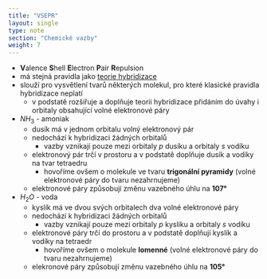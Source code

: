 ```yaml
---
title: "VSEPR"
layout: single
type: note
section: "Chemické vazby"
weight: 7
---
```

- **V**alence **S**hell **E**lectron **P**air **R**epulsion  
- má stejná pravidla jako [teorie hybridizace](/notes/research/chemistry/general-chemistry/chemical-bonds/hybridization)
- slouží pro vysvětlení tvarů některých molekul, pro které klasické pravidla hybridizace neplatí
    - v podstatě rozšiřuje a doplňuje teorii hybridizace přidáním do úvahy i orbitaly obsahující volné elektronové páry
- $NH_{3}$ - amoniak
    - dusík má v jednom orbitalu volný elektronový pár
    - nedochází k hybridizaci žádných orbitalů
        - vazby vznikají pouze mezi orbitaly $p$ dusíku a orbitaly $s$ vodíku
    - elektronový pár trčí v prostoru a v podstatě doplňuje dusík a vodíky na tvar tetraedru
        - hovoříme ovšem o molekule ve tvaru **trigonální pyramidy** (volné elektronové páry do tvaru nezahrnujeme)
    - elektronové páry způsobují změnu vazebného úhlu na **107°**
- $H_{2}O$ - voda
    - kyslík má ve dvou svých orbitalech dva volné elektronové páry 
    - nedochází k hybridizaci žádných orbitalů
        - vazby vznikají pouze mezi orbitaly $p$ kyslíku a orbitaly $s$ vodíku
    - elektronové páry trčí do prostoru a v podstatě doplňují kyslík a vodíky na tetraedr
        - hovoříme ovšem o molekule **lomenné** (volné elektronové páry do tvaru nezahrnujeme)
    - elekronové páry způsobují změnu vazebného úhlu na **105°**

